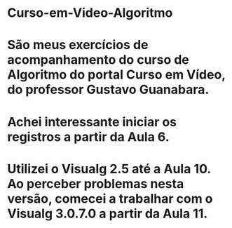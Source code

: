 # Curso-em-Video-Algoritmo
# São meus exercícios de acompanhamento do curso de Algoritmo do portal Curso em Vídeo, do professor Gustavo Guanabara.
# Achei interessante iniciar os registros a partir da Aula 6.
# Utilizei o Visualg 2.5 até a Aula 10. Ao perceber problemas nesta versão, comecei a trabalhar com o Visualg 3.0.7.0 a partir da Aula 11.
